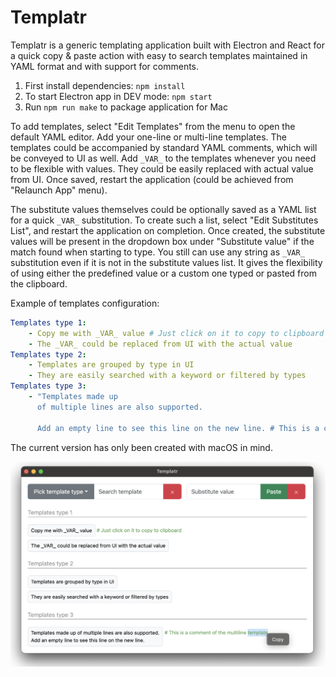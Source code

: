 # Templatr

Templatr is a generic templating application built with Electron and React for a quick copy & paste action with easy to search templates maintained in YAML format and with support for comments.

1. First install dependencies: ```npm install```
2. To start Electron app in DEV mode: ```npm start```
3. Run ```npm run make``` to package application for Mac

To add templates, select "Edit Templates" from the menu to open the default YAML editor. Add your one-line or multi-line templates. The templates could be accompanied by standard YAML comments, which will be conveyed to UI as well. Add `_VAR_` to the templates whenever you need to be flexible with values. They could be easily replaced with actual value from UI. Once saved, restart the application (could be achieved from "Relaunch App" menu).

The substitute values themselves could be optionally saved as a YAML list for a quick `_VAR_` substitution. To create such a list, select "Edit Substitutes List", and restart the application on completion. Once created, the substitute values will be present in the dropdown box under "Substitute value" if the match found when starting to type. You still can use any string as `_VAR_` substitution even if it is not in the substitute values list. It gives the flexibility of using either the predefined value or a custom one typed or pasted from the clipboard.

Example of templates configuration:

```yaml
Templates type 1:
    - Copy me with _VAR_ value # Just click on it to copy to clipboard
    - The _VAR_ could be replaced from UI with the actual value
Templates type 2:
    - Templates are grouped by type in UI
    - They are easily searched with a keyword or filtered by types
Templates type 3:
    - "Templates made up
      of multiple lines are also supported.
      
      Add an empty line to see this line on the new line. # This is a comment of the multiline template
```

The current version has only been created with macOS in mind.

![Templatr](/assets/templatr_ui.png)
